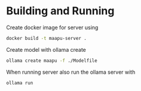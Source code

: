 # Building and Running 

Create docker image for server using 
```bash
docker build -t maapu-server .
```

Create model with ollama create

```bash
ollama create maapu -f ./Modelfile
```

When running server also run the ollama server with 

```bash
ollama run
```


